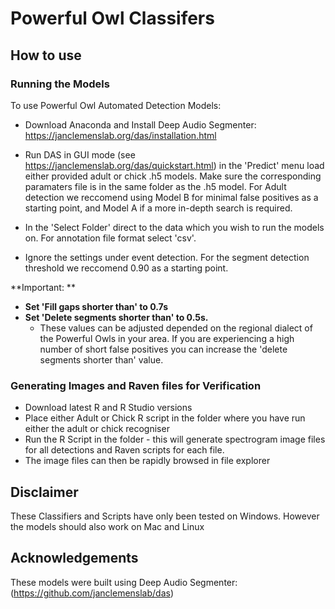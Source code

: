 # Powerful Owl Classifers

## How to use

### Running the Models

To use Powerful Owl Automated Detection Models: 

* Download Anaconda and Install Deep Audio Segmenter: https://janclemenslab.org/das/installation.html

* Run DAS in GUI mode (see https://janclemenslab.org/das/quickstart.html) in the 'Predict' menu load either provided adult or chick .h5 models. Make sure the corresponding paramaters file is in the same folder as the .h5 model. For Adult detection we reccomend using Model B for minimal false positives as a starting point, and Model A if a more in-depth search is required. 

* In the 'Select Folder' direct to the data which you wish to run the models on. For annotation file format select 'csv'. 

* Ignore the settings under event detection. For the segment detection threshold we reccomend 0.90 as a starting point. 

**Important: **

* **Set 'Fill gaps shorter than' to 0.7s** 
* **Set 'Delete segments shorter than' to 0.5s.**
   * These values can be adjusted depended on the regional dialect of the Powerful Owls in your area. If you are experiencing a high number of short false positives you can increase the 'delete segments shorter than' value. 

### Generating Images and Raven files for Verification

* Download latest R and R Studio versions
* Place either Adult or Chick R script in the folder where you have run either the adult or chick recogniser
* Run the R Script in the folder - this will generate spectrogram image files for all detections and Raven scripts for each file. 
* The image files can then be rapidly browsed in file explorer

## Disclaimer

These Classifiers and Scripts have only been tested on Windows. However the models should also work on Mac and Linux

## Acknowledgements

These models were built using Deep Audio Segmenter: (https://github.com/janclemenslab/das)
